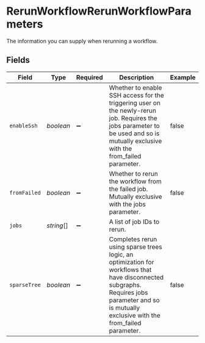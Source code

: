 # RerunWorkflowRerunWorkflowParameters

The information you can supply when rerunning a workflow.


## Fields

| Field                                                                                                                                                                                          | Type                                                                                                                                                                                           | Required                                                                                                                                                                                       | Description                                                                                                                                                                                    | Example                                                                                                                                                                                        |
| ---------------------------------------------------------------------------------------------------------------------------------------------------------------------------------------------- | ---------------------------------------------------------------------------------------------------------------------------------------------------------------------------------------------- | ---------------------------------------------------------------------------------------------------------------------------------------------------------------------------------------------- | ---------------------------------------------------------------------------------------------------------------------------------------------------------------------------------------------- | ---------------------------------------------------------------------------------------------------------------------------------------------------------------------------------------------- |
| `enableSsh`                                                                                                                                                                                    | *boolean*                                                                                                                                                                                      | :heavy_minus_sign:                                                                                                                                                                             | Whether to enable SSH access for the triggering user on the newly-rerun job. Requires the jobs parameter to be used and so is mutually exclusive with the from_failed parameter.               | false                                                                                                                                                                                          |
| `fromFailed`                                                                                                                                                                                   | *boolean*                                                                                                                                                                                      | :heavy_minus_sign:                                                                                                                                                                             | Whether to rerun the workflow from the failed job. Mutually exclusive with the jobs parameter.                                                                                                 | false                                                                                                                                                                                          |
| `jobs`                                                                                                                                                                                         | *string*[]                                                                                                                                                                                     | :heavy_minus_sign:                                                                                                                                                                             | A list of job IDs to rerun.                                                                                                                                                                    |                                                                                                                                                                                                |
| `sparseTree`                                                                                                                                                                                   | *boolean*                                                                                                                                                                                      | :heavy_minus_sign:                                                                                                                                                                             | Completes rerun using sparse trees logic, an optimization for workflows that have disconnected subgraphs. Requires jobs parameter and so is mutually exclusive with the from_failed parameter. | false                                                                                                                                                                                          |